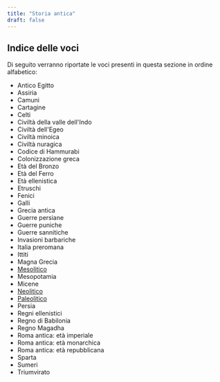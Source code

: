 ```yaml
---
title: "Storia antica"
draft: false
---
```


## Indice delle voci

Di seguito verranno riportate le voci presenti in questa sezione in ordine alfabetico:

* Antico Egitto
* Assiria
* Camuni
* Cartagine
* Celti
* Civiltà della valle dell'Indo
* Civiltà dell'Egeo
* Civiltà minoica
* Civiltà nuragica
* Codice di Hammurabi
* Colonizzazione greca
* Età del Bronzo
* Età del Ferro
* Età ellenistica
* Etruschi
* Fenici
* Galli
* Grecia antica
* Guerre persiane
* Guerre puniche
* Guerre sannitiche
* Invasioni barbariche
* Italia preromana
* Ittiti
* Magna Grecia
* [Mesolitico](Mesolitico.md)
* Mesopotamia
* Micene
* [Neolitico](Neolitico.md)
* [Paleolitico](Paleolitico.md)
* Persia
* Regni ellenistici
* Regno di Babilonia
* Regno Magadha
* Roma antica: età imperiale
* Roma antica: età monarchica
* Roma antica: età repubblicana
* Sparta
* Sumeri
* Triumvirato